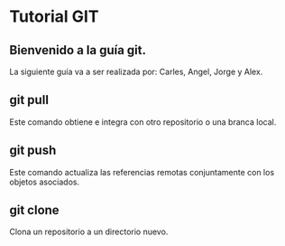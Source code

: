 # Tutorial GIT
## Bienvenido a la guía git.
La siguiente guía va a ser realizada por: Carles, Angel, Jorge y Alex.

## git pull
Este comando obtiene e integra con otro repositorio o una branca local.

## git push
Este comando actualiza las referencias remotas conjuntamente con los objetos asociados.

## git clone
Clona un repositorio a un directorio nuevo.
